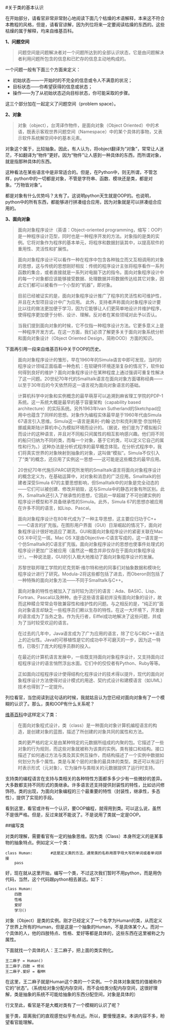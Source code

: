 #关于类的基本认识

在开始部分，请看官非常非常耐心地阅读下面几个枯燥的术语解释，本来这不符合本教程的风格，但是，请看官谅解，因为列位将来一定要阅读枯燥的东西的。这些枯燥的属于解释，均来自维基百科。

**1、问题空间**

>问题空间是问题解决者对一个问题所达到的全部认识状态，它是由问题解决者利用问题所包含的信息和已贮存的信息主动地构成的。

一个问题一般有下面三个方面来定义：

- 初始状态——一开始时的不完全的信息或令人不满意的状况；
- 目标状态——你希望获得的信息或状态；
- 操作——为了从初始状态迈向目标状态，你可能采取的步骤。

这三个部分加在一起定义了问题空间（problem space）。

**2、对象**

>对象（object），台湾译作物件，是面向对象（Object Oriented）中的术语，既表示客观世界问题空间（Namespace）中的某个具体的事物，又表示软件系统解空间中的基本元素。

对象这个属于，比较抽象。因此，有人认为，将object翻译为“对象”，常常让人迷茫，不如翻译为“物件”更好。因为“物件”让人感到一种具体的东西，而所谓对象，就是指那种具体的东西。

这种看法在某些语言中是非常适合的。但是，在Python中，则无所谓，不管怎样，python中的一切都是对象，不管是字符串、函数、模块还是类，都是对象。“万物皆对象”。

都是对象有什么优势吗？太有了。这说明python天生就是OOP的。也说明，python中的所有东西，都能够进行拼凑组合应用，因为对象就是可以拼凑组合应用的。

**3、面向对象**

>面向对象程序设计（英语：Object-oriented programming，缩写：OOP）是一种程序设计范型，同时也是一种程序开发的方法。对象指的是类的实例。它将对象作为程序的基本单元，将程序和数据封装其中，以提高软件的重用性、灵活性和扩展性。

>面向对象程序设计可以看作一种在程序中包含各种独立而又互相调用的对象的思想，这与传统的思想刚好相反：传统的程序设计主张将程序看作一系列函数的集合，或者直接就是一系列对电脑下达的指令。面向对象程序设计中的每一个对象都应该能够接受数据、处理数据并将数据传达给其它对象，因此它们都可以被看作一个小型的“机器”，即对象。

>目前已经被证实的是，面向对象程序设计推广了程序的灵活性和可维护性，并且在大型项目设计中广为应用。 此外，支持者声称面向对象程序设计要比以往的做法更加便于学习，因为它能够让人们更简单地设计并维护程序，使得程序更加便于分析、设计、理解。反对者在某些领域对此予以否认。

>当我们提到面向对象的时候，它不仅指一种程序设计方法。它更多意义上是一种程序开发方式。在这一方面，我们必须了解更多关于面向对象系统分析和面向对象设计（Object Oriented Design，简称OOD）方面的知识。

下面再引用一段来自维基百科中关于OOP的历史。

>面向对象程序设计的雏形，早在1960年的Simula语言中即可发现，当时的程序设计领域正面临着一种危机：在软硬件环境逐渐复杂的情况下，软件如何得到良好的维护？面向对象程序设计在某种程度上通过强调可重复性解决了这一问题。20世纪70年代的Smalltalk语言在面向对象方面堪称经典——以至于30年后的今天依然将这一语言视为面向对象语言的基础。

>计算机科学中对象和实例概念的最早萌芽可以追溯到麻省理工学院的PDP-1系统。这一系统大概是最早的基于容量架构（capability based architecture）的实际系统。另外1963年Ivan Sutherland的Sketchpad应用中也蕴含了同样的思想。对象作为编程实体最早是于1960年代由Simula 67语言引入思维。Simula这一语言是奥利-约翰·达尔和克利斯登·奈加特在挪威奥斯陆计算机中心为模拟环境而设计的。（据说，他们是为了模拟船只而设计的这种语言，并且对不同船只间属性的相互影响感兴趣。他们将不同的船只归纳为不同的类，而每一个对象，基于它的类，可以定义它自己的属性和行为。）这种办法是分析式程序的最早概念体现。在分析式程序中，我们将真实世界的对象映射到抽象的对象，这叫做“模拟”。Simula不仅引入了“类”的概念，还应用了实例这一思想——这可能是这些概念的最早应用。

>20世纪70年代施乐PARC研究所发明的Smalltalk语言将面向对象程序设计的概念定义为，在基础运算中，对对象和消息的广泛应用。Smalltalk的创建者深受Simula 67的主要思想影响，但Smalltalk中的对象是完全动态的——它们可以被创建、修改并销毁，这与Simula中的静态对象有所区别。此外，Smalltalk还引入了继承性的思想，它因此一举超越了不可创建实例的程序设计模型和不具备继承性的Simula。此外，Simula 67的思想亦被应用在许多不同的语言，如Lisp、Pascal。

>面向对象程序设计在80年代成为了一种主导思想，这主要应归功于C++——C语言的扩充版。在图形用户界面（GUI）日渐崛起的情况下，面向对象程序设计很好地适应了潮流。GUI和面向对象程序设计的紧密关联在Mac OS X中可见一斑。Mac OS X是由Objective-C语言写成的，这一语言是一个仿Smalltalk的C语言扩充版。面向对象程序设计的思想也使事件处理式的程序设计更加广泛被应用（虽然这一概念并非仅存在于面向对象程序设计）。一种说法是，GUI的引入极大地推动了面向对象程序设计的发展。

>苏黎世联邦理工学院的尼克劳斯·维尔特和他的同事们对抽象数据和模块化程序设计进行了研究。Modula-2将这些都包括了进去，而Oberon则包括了一种特殊的面向对象方法——不同于Smalltalk与C++。

>面向对象的特性也被加入了当时较为流行的语言：Ada、BASIC、Lisp、Fortran、Pascal以及种种。由于这些语言最初并没有面向对象的设计，故而这种糅合常常会导致兼容性和维护性的问题。与之相反的是，“纯正的”面向对象语言却缺乏一些程序员们赖以生存的特性。在这一大环境下，开发新的语言成为了当务之急。作为先行者，Eiffel成功地解决了这些问题，并成为了当时较受欢迎的语言。

>在过去的几年中，Java语言成为了广为应用的语言，除了它与C和C++语法上的近似性。Java的可移植性是它的成功中不可磨灭的一步，因为这一特性，已吸引了庞大的程序员群的投入。

>在最近的计算机语言发展中，一些既支持面向对象程序设计，又支持面向过程程序设计的语言悄然浮出水面。它们中的佼佼者有Python、Ruby等等。

>正如面向过程程序设计使得结构化程序设计的技术得以提升，现代的面向对象程序设计方法使得对设计模式的用途、契约式设计和建模语言（如UML）技术也得到了一定提升。

列位看官，当您阅读到这句话的时候，我就姑且认为您已经对面向对象有了一个模糊的认识了。那么，类和OOP有什么关系呢？

[维基百科](http://zh.wikipedia.org/wiki/%E7%B1%BB_%28%E8%AE%A1%E7%AE%97%E6%9C%BA%E7%A7%91%E5%AD%A6%29)中这样定义了类：

>在面向对象程式设计，类（class）是一种面向对象计算机编程语言的构造，是创建对象的蓝图，描述了所创建的对象共同的属性和方法。

>类的更严格的定义是由某种特定的元数据所组成的内聚的包。它描述了一些对象的行为规则，而这些对象就被称为该类的实例。类有接口和结构。接口描述了如何通过方法与类及其实例互操作，而结构描述了一个实例中数据如何划分为多个属性。类是与某个层的对象的最具体的类型。类还可以有运行时表示形式（元对象），它为操作与类相关的元数据提供了运行时支持。

支持类的编程语言在支持与类相关的各种特性方面都多多少少有一些微妙的差异。大多数都支持不同形式的类继承。许多语言还支持提供封装性的特性，比如访问修饰符。类的出现，为面向对象编程的三个最重要的特性（封装性，继承性，多态性），提供了实现的手段。

看到这里，看官或许有一个认识，要OOP编程，就得用到类。可以这么说，虽然不是很严格。但是，反过来就不能说了。不是说用了类就一定是OOP。

##编写类

对类的理解，需要看官有一定的抽象思维。因为类（Class）本身所定义的是某事物的抽象特点。例如定义一个类：

    class Human:        #这是定义类的方法，通常类的名称用首字母大写的单词或者单词拼接
        pass

好，现在就从这里开始，编写一个类，不过这次我们暂时不用python，而是用伪代码，当然，这个代码跟python相去甚远。如下：

    class Human:
        四肢
        性格
        爱好
        学习()

对象（Object）是类的实例。刚才已经定义了一个名字为Human的类，从而定义了世界上所有的Human，但是这是一个抽象的Human，不是具体某个人。而对一个具体的人，他的四肢特点、性格、爱好等都是具体的，这些东西在这里被称之为属性。

下面就找一个具体的人：王二麻子，把上面的类实例化。

    王二麻子 = Human()
    王二麻子.四肢 = 修长
    王二麻子.爱好 = 看MM

在这里，王二麻子就是Human这个类的一个实例。一个具体对象属性的值被称作它的“状态”。（系统给对象分配内存空间，而不会给类分配内存空间，这很好理解，类是抽象的系统不可能给抽象的东西分配空间，对象是具体的）

行文至此，看官是不是大概对类有了一个模糊的认识了呢？

鉴于类，距离我们的直观感觉似乎有点远。所以，要慢慢道来。本讲内容不多，盼望看官能理解。
